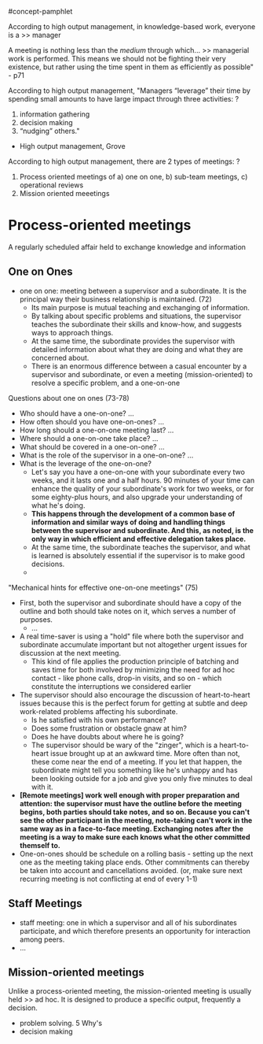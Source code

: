 #concept-pamphlet 

According to high output management, in knowledge-based work, everyone is a >> manager

A meeting is nothing less than the *medium* through which... >> managerial work is performed. This means we should not be fighting their very existence, but rather using the time spent in them as efficiently as possible" - p71

According to high output management, "Managers “leverage” their time by spending small amounts to have large impact through three activities: 
?
1) information gathering
2) decision making
3) “nudging” others." 
- High output management, Grove

According to high output management, there are 2 types of meetings:
?
1. Process oriented meetings of a) one on one, b) sub-team meetings, c) operational reviews
2. Mission oriented meeetings

# Process-oriented meetings
A regularly scheduled affair held to exchange knowledge and information

## One on Ones
- one on one: meeting between a supervisor and a subordinate. It is the principal way their business relationship is maintained. (72)
	- Its main purpose is mutual teaching and exchanging of information.
	- By talking about specific problems and situations, the supervisor teaches the subordinate their skills and know-how, and suggests ways to approach things.
	- At the same time, the subordinate provides the supervisor with detailed information about what they are doing and what they are concerned about.
	- There is an enormous difference between a casual encounter by a supervisor and subordinate, or even a meeting (mission-oriented) to resolve a specific problem, and a one-on-one

Questions about one on ones (73-78)
- Who should have a one-on-one? ...
- How often should you have one-on-ones? ...
- How long should a one-on-one meeting last? ...
- Where should a one-on-one take place? ...
- What should be covered in a one-on-one? ...
- What is the role of the supervisor in a one-on-one? ...
- What is the leverage of the one-on-one? 
	- Let's say you have a one-on-one with your subordinate every two weeks, and it lasts one and a half hours. 90 minutes of your time can enhance the quality of your subordinate's work for two weeks, or for some eighty-plus hours, and also upgrade your understanding of what he's doing. 
	- **This happens through the development of a common base of information and similar ways of doing and handling things between the supervisor and subordinate. And this, as noted, is the only way in which efficient and effective delegation takes place.**
	- At the same time, the subordinate teaches the supervisor, and what is learned is absolutely essential if the supervisor is to make good decisions.
	- 

"Mechanical hints for effective one-on-one meetings" (75)
- First, both the supervisor and subordinate should have a copy of the outline and both should take notes on it, which serves a number of purposes.
	- ...
- A real time-saver is using a "hold" file where both the supervisor and subordinate accumulate important but not altogether urgent issues for discussion at the next meeting.
	- This kind of file applies the production principle of batching and saves time for both involved by minimizing the need for ad hoc contact - like phone calls, drop-in visits, and so on - which constitute the interruptions we considered earlier
- The supervisor should also encourage the discussion of heart-to-heart issues because this is the perfect forum for getting at subtle and deep work-related problems affecting his subordinate.
	- Is he satisfied with his own performance? 
	- Does some frustration or obstacle gnaw at him?
	- Does he have doubts about where he is going?
	- The supervisor should be wary of the "zinger", which is a heart-to-heart issue brought up at an awkward time. More often than not, these come near the end of a meeting. If you let that happen, the subordinate might tell you something like he's unhappy and has been looking outside for a job and give you only five minutes to deal with it.
- **[Remote meetings] work well enough with proper preparation and attention: the supervisor must have the outline before the meeting begins, both parties should take notes, and so on. Because you can't see the other participant in the meeting, note-taking can't work in the same way as in a face-to-face meeting. Exchanging notes after the meeting is a way to make sure each knows what the other committed themself to.**
- One-on-ones should be schedule on a rolling basis - setting up the next one as the meeting taking place ends. Other commitments can thereby be taken into account and cancellations avoided. (or, make sure next recurring meeting is not conflicting at end of every 1-1)

## Staff Meetings
- staff meeting: one in which a supervisor and all of his subordinates participate, and which therefore presents an opportunity for interaction among peers. 
- ...

## Mission-oriented meetings

Unlike a process-oriented meeting, the mission-oriented meeting is usually held >> ad hoc. It is designed to produce a specific output, frequently a decision.

- problem solving. 5 Why's
- decision making